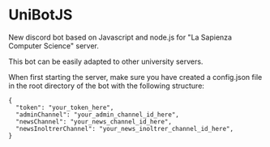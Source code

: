# UniBotJS
New discord bot based on Javascript and node.js for "La Sapienza Computer Science" server.

This bot can be easily adapted to other university servers.

When first starting the server, make sure you have created a config.json file in the root directory of the bot with the following structure:
```
{
  "token": "your_token_here",
  "adminChannel": "your_admin_channel_id_here",
  "newsChannel": "your_news_channel_id_here",
  "newsInoltrerChannel": "your_news_inoltrer_channel_id_here",
}
```
